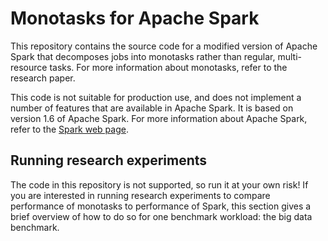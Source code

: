# Monotasks for Apache Spark

This repository contains the source code for a modified version of Apache Spark
that decomposes jobs into monotasks rather than regular, multi-resource tasks.
For more information about monotasks, refer to the research paper.

This code is not suitable for production use, and does not implement a number of
features that are available in Apache Spark.  It is based on version 1.6 of Apache
Spark. For more information about Apache Spark, refer to the
[Spark web page](http://spark.apache.org).

## Running research experiments

The code in this repository is not supported, so run it at your own risk! If you
are interested in running research experiments to compare performance of monotasks
to performance of Spark, this section gives a brief overview of how to do so for
one benchmark workload: the big data benchmark.
